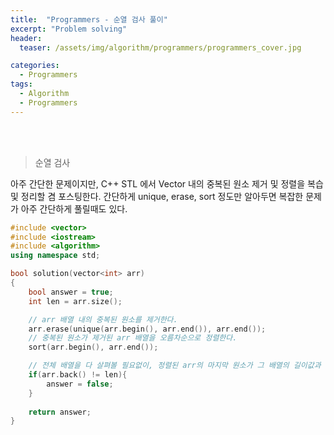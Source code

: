 ```yaml
---
title:  "Programmers - 순열 검사 풀이"
excerpt: "Problem solving"
header:
  teaser: /assets/img/algorithm/programmers/programmers_cover.jpg

categories:
  - Programmers
tags:
  - Algorithm
  - Programmers
---
```

<br><br>

> <subtitle> 순열 검사 </subtitle>
<p> 아주 간단한 문제이지만, C++ STL 에서 Vector 내의 중복된 원소 제거 및 정렬을 복습 및 정리할 겸 포스팅한다. 간단하게 unique, erase, sort 정도만 알아두면 복잡한 문제가 아주 간단하게 풀릴때도 있다.</p>

```cpp
#include <vector>
#include <iostream>
#include <algorithm>
using namespace std;

bool solution(vector<int> arr)
{
    bool answer = true;
    int len = arr.size();

    // arr 배열 내의 중복된 원소를 제거한다.
    arr.erase(unique(arr.begin(), arr.end()), arr.end());
    // 중복된 원소가 제거된 arr 배열을 오름차순으로 정렬한다.
    sort(arr.begin(), arr.end());

    // 전체 배열을 다 살펴볼 필요없이, 정렬된 arr의 마지막 원소가 그 배열의 길이값과 같지 않으면 오답이다.
    if(arr.back() != len){
        answer = false;
    }
    
    return answer;
}
```